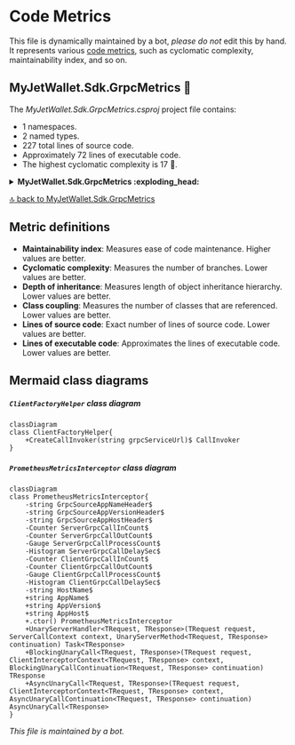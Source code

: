 <!-- markdownlint-capture -->
<!-- markdownlint-disable -->

# Code Metrics

This file is dynamically maintained by a bot, *please do not* edit this by hand. It represents various [code metrics](https://aka.ms/dotnet/code-metrics), such as cyclomatic complexity, maintainability index, and so on.

<div id='myjetwallet-sdk-grpcmetrics'></div>

## MyJetWallet.Sdk.GrpcMetrics :exploding_head:

The *MyJetWallet.Sdk.GrpcMetrics.csproj* project file contains:

- 1 namespaces.
- 2 named types.
- 227 total lines of source code.
- Approximately 72 lines of executable code.
- The highest cyclomatic complexity is 17 :exploding_head:.

<details>
<summary>
  <strong id="myjetwallet-sdk-grpcmetrics">
    MyJetWallet.Sdk.GrpcMetrics :exploding_head:
  </strong>
</summary>
<br>

The `MyJetWallet.Sdk.GrpcMetrics` namespace contains 2 named types.

- 2 named types.
- 227 total lines of source code.
- Approximately 72 lines of executable code.
- The highest cyclomatic complexity is 17 :exploding_head:.

<details>
<summary>
  <strong id="clientfactoryhelper">
    ClientFactoryHelper :heavy_check_mark:
  </strong>
</summary>
<br>

- The `ClientFactoryHelper` contains 1 members.
- 15 total lines of source code.
- Approximately 6 lines of executable code.
- The highest cyclomatic complexity is 1 :heavy_check_mark:.

| Member kind | Line number | Maintainability index | Cyclomatic complexity | Depth of inheritance | Class coupling | Lines of source / executable code |
| :-: | :-: | :-: | :-: | :-: | :-: | :-: |
| Method | <a href='https://github.com/MyJetWallet/MyJetWallet.Sdk.GrpcMetrics/blob/master/src/MyJetWallet.Sdk.GrpcMetrics/ClientFactoryHelper.cs#L11' title='CallInvoker ClientFactoryHelper.CreateCallInvoker(string grpcServiceUrl)'>11</a> | 72 | 1 :heavy_check_mark: | 0 | 5 | 12 / 6 |

<a href="#ClientFactoryHelper-class-diagram">:link: to `ClientFactoryHelper` class diagram</a>

<a href="#myjetwallet-sdk-grpcmetrics">:top: back to MyJetWallet.Sdk.GrpcMetrics</a>

</details>

<details>
<summary>
  <strong id="prometheusmetricsinterceptor">
    PrometheusMetricsInterceptor :exploding_head:
  </strong>
</summary>
<br>

- The `PrometheusMetricsInterceptor` contains 19 members.
- 207 total lines of source code.
- Approximately 66 lines of executable code.
- The highest cyclomatic complexity is 17 :exploding_head:.

| Member kind | Line number | Maintainability index | Cyclomatic complexity | Depth of inheritance | Class coupling | Lines of source / executable code |
| :-: | :-: | :-: | :-: | :-: | :-: | :-: |
| Method | <a href='https://github.com/MyJetWallet/MyJetWallet.Sdk.GrpcMetrics/blob/master/src/MyJetWallet.Sdk.GrpcMetrics/PrometheusMetricsInterceptor.cs#L75' title='PrometheusMetricsInterceptor.PrometheusMetricsInterceptor()'>75</a> | 70 | 8 :warning: | 0 | 1 | 13 / 5 |
| Property | <a href='https://github.com/MyJetWallet/MyJetWallet.Sdk.GrpcMetrics/blob/master/src/MyJetWallet.Sdk.GrpcMetrics/PrometheusMetricsInterceptor.cs#L18' title='string PrometheusMetricsInterceptor.AppHost'>18</a> | 100 | 2 :heavy_check_mark: | 0 | 0 | 1 / 0 |
| Property | <a href='https://github.com/MyJetWallet/MyJetWallet.Sdk.GrpcMetrics/blob/master/src/MyJetWallet.Sdk.GrpcMetrics/PrometheusMetricsInterceptor.cs#L16' title='string PrometheusMetricsInterceptor.AppName'>16</a> | 100 | 2 :heavy_check_mark: | 0 | 0 | 1 / 0 |
| Property | <a href='https://github.com/MyJetWallet/MyJetWallet.Sdk.GrpcMetrics/blob/master/src/MyJetWallet.Sdk.GrpcMetrics/PrometheusMetricsInterceptor.cs#L17' title='string PrometheusMetricsInterceptor.AppVersion'>17</a> | 100 | 2 :heavy_check_mark: | 0 | 0 | 1 / 0 |
| Method | <a href='https://github.com/MyJetWallet/MyJetWallet.Sdk.GrpcMetrics/blob/master/src/MyJetWallet.Sdk.GrpcMetrics/PrometheusMetricsInterceptor.cs#L167' title='AsyncUnaryCall<TResponse> PrometheusMetricsInterceptor.AsyncUnaryCall<TRequest, TResponse>(TRequest request, ClientInterceptorContext<TRequest, TResponse> context, AsyncUnaryCallContinuation<TRequest, TResponse> continuation)'>167</a> | 51 | 7 :heavy_check_mark: | 0 | 8 | 53 / 23 |
| Method | <a href='https://github.com/MyJetWallet/MyJetWallet.Sdk.GrpcMetrics/blob/master/src/MyJetWallet.Sdk.GrpcMetrics/PrometheusMetricsInterceptor.cs#L131' title='TResponse PrometheusMetricsInterceptor.BlockingUnaryCall<TRequest, TResponse>(TRequest request, ClientInterceptorContext<TRequest, TResponse> context, BlockingUnaryCallContinuation<TRequest, TResponse> continuation)'>131</a> | 56 | 7 :heavy_check_mark: | 0 | 7 | 35 / 15 |
| Field | <a href='https://github.com/MyJetWallet/MyJetWallet.Sdk.GrpcMetrics/blob/master/src/MyJetWallet.Sdk.GrpcMetrics/PrometheusMetricsInterceptor.cs#L64' title='Histogram PrometheusMetricsInterceptor.ClientGrpcCallDelaySec'>64</a> | 84 | 0 :heavy_check_mark: | 0 | 3 | 7 / 1 |
| Field | <a href='https://github.com/MyJetWallet/MyJetWallet.Sdk.GrpcMetrics/blob/master/src/MyJetWallet.Sdk.GrpcMetrics/PrometheusMetricsInterceptor.cs#L49' title='Counter PrometheusMetricsInterceptor.ClientGrpcCallInCount'>49</a> | 85 | 0 :heavy_check_mark: | 0 | 3 | 3 / 1 |
| Field | <a href='https://github.com/MyJetWallet/MyJetWallet.Sdk.GrpcMetrics/blob/master/src/MyJetWallet.Sdk.GrpcMetrics/PrometheusMetricsInterceptor.cs#L54' title='Counter PrometheusMetricsInterceptor.ClientGrpcCallOutCount'>54</a> | 84 | 0 :heavy_check_mark: | 0 | 3 | 3 / 1 |
| Field | <a href='https://github.com/MyJetWallet/MyJetWallet.Sdk.GrpcMetrics/blob/master/src/MyJetWallet.Sdk.GrpcMetrics/PrometheusMetricsInterceptor.cs#L59' title='Gauge PrometheusMetricsInterceptor.ClientGrpcCallProcessCount'>59</a> | 85 | 0 :heavy_check_mark: | 0 | 3 | 3 / 1 |
| Field | <a href='https://github.com/MyJetWallet/MyJetWallet.Sdk.GrpcMetrics/blob/master/src/MyJetWallet.Sdk.GrpcMetrics/PrometheusMetricsInterceptor.cs#L22' title='string PrometheusMetricsInterceptor.GrpcSourceAppHostHeader'>22</a> | 93 | 0 :heavy_check_mark: | 0 | 0 | 1 / 1 |
| Field | <a href='https://github.com/MyJetWallet/MyJetWallet.Sdk.GrpcMetrics/blob/master/src/MyJetWallet.Sdk.GrpcMetrics/PrometheusMetricsInterceptor.cs#L20' title='string PrometheusMetricsInterceptor.GrpcSourceAppNameHeader'>20</a> | 93 | 0 :heavy_check_mark: | 0 | 0 | 1 / 1 |
| Field | <a href='https://github.com/MyJetWallet/MyJetWallet.Sdk.GrpcMetrics/blob/master/src/MyJetWallet.Sdk.GrpcMetrics/PrometheusMetricsInterceptor.cs#L21' title='string PrometheusMetricsInterceptor.GrpcSourceAppVersionHeader'>21</a> | 93 | 0 :heavy_check_mark: | 0 | 0 | 1 / 1 |
| Field | <a href='https://github.com/MyJetWallet/MyJetWallet.Sdk.GrpcMetrics/blob/master/src/MyJetWallet.Sdk.GrpcMetrics/PrometheusMetricsInterceptor.cs#L73' title='string PrometheusMetricsInterceptor.HostName'>73</a> | 100 | 0 :heavy_check_mark: | 0 | 0 | 1 / 0 |
| Field | <a href='https://github.com/MyJetWallet/MyJetWallet.Sdk.GrpcMetrics/blob/master/src/MyJetWallet.Sdk.GrpcMetrics/PrometheusMetricsInterceptor.cs#L39' title='Histogram PrometheusMetricsInterceptor.ServerGrpcCallDelaySec'>39</a> | 84 | 0 :heavy_check_mark: | 0 | 3 | 7 / 1 |
| Field | <a href='https://github.com/MyJetWallet/MyJetWallet.Sdk.GrpcMetrics/blob/master/src/MyJetWallet.Sdk.GrpcMetrics/PrometheusMetricsInterceptor.cs#L24' title='Counter PrometheusMetricsInterceptor.ServerGrpcCallInCount'>24</a> | 85 | 0 :heavy_check_mark: | 0 | 3 | 3 / 1 |
| Field | <a href='https://github.com/MyJetWallet/MyJetWallet.Sdk.GrpcMetrics/blob/master/src/MyJetWallet.Sdk.GrpcMetrics/PrometheusMetricsInterceptor.cs#L29' title='Counter PrometheusMetricsInterceptor.ServerGrpcCallOutCount'>29</a> | 84 | 0 :heavy_check_mark: | 0 | 3 | 3 / 1 |
| Field | <a href='https://github.com/MyJetWallet/MyJetWallet.Sdk.GrpcMetrics/blob/master/src/MyJetWallet.Sdk.GrpcMetrics/PrometheusMetricsInterceptor.cs#L34' title='Gauge PrometheusMetricsInterceptor.ServerGrpcCallProcessCount'>34</a> | 85 | 0 :heavy_check_mark: | 0 | 3 | 3 / 1 |
| Method | <a href='https://github.com/MyJetWallet/MyJetWallet.Sdk.GrpcMetrics/blob/master/src/MyJetWallet.Sdk.GrpcMetrics/PrometheusMetricsInterceptor.cs#L89' title='Task<TResponse> PrometheusMetricsInterceptor.UnaryServerHandler<TRequest, TResponse>(TRequest request, ServerCallContext context, UnaryServerMethod<TRequest, TResponse> continuation)'>89</a> | 51 | 17 :exploding_head: | 0 | 8 | 41 / 19 |

<a href="#PrometheusMetricsInterceptor-class-diagram">:link: to `PrometheusMetricsInterceptor` class diagram</a>

<a href="#myjetwallet-sdk-grpcmetrics">:top: back to MyJetWallet.Sdk.GrpcMetrics</a>

</details>

</details>

<a href="#myjetwallet-sdk-grpcmetrics">:top: back to MyJetWallet.Sdk.GrpcMetrics</a>

## Metric definitions

  - **Maintainability index**: Measures ease of code maintenance. Higher values are better.
  - **Cyclomatic complexity**: Measures the number of branches. Lower values are better.
  - **Depth of inheritance**: Measures length of object inheritance hierarchy. Lower values are better.
  - **Class coupling**: Measures the number of classes that are referenced. Lower values are better.
  - **Lines of source code**: Exact number of lines of source code. Lower values are better.
  - **Lines of executable code**: Approximates the lines of executable code. Lower values are better.

## Mermaid class diagrams

<div id="ClientFactoryHelper-class-diagram"></div>

##### `ClientFactoryHelper` class diagram

```mermaid
classDiagram
class ClientFactoryHelper{
    +CreateCallInvoker(string grpcServiceUrl)$ CallInvoker
}

```

<div id="PrometheusMetricsInterceptor-class-diagram"></div>

##### `PrometheusMetricsInterceptor` class diagram

```mermaid
classDiagram
class PrometheusMetricsInterceptor{
    -string GrpcSourceAppNameHeader$
    -string GrpcSourceAppVersionHeader$
    -string GrpcSourceAppHostHeader$
    -Counter ServerGrpcCallInCount$
    -Counter ServerGrpcCallOutCount$
    -Gauge ServerGrpcCallProcessCount$
    -Histogram ServerGrpcCallDelaySec$
    -Counter ClientGrpcCallInCount$
    -Counter ClientGrpcCallOutCount$
    -Gauge ClientGrpcCallProcessCount$
    -Histogram ClientGrpcCallDelaySec$
    -string HostName$
    +string AppName$
    +string AppVersion$
    +string AppHost$
    +.ctor() PrometheusMetricsInterceptor
    +UnaryServerHandler<TRequest, TResponse>(TRequest request, ServerCallContext context, UnaryServerMethod<TRequest, TResponse> continuation) Task<TResponse>
    +BlockingUnaryCall<TRequest, TResponse>(TRequest request, ClientInterceptorContext<TRequest, TResponse> context, BlockingUnaryCallContinuation<TRequest, TResponse> continuation) TResponse
    +AsyncUnaryCall<TRequest, TResponse>(TRequest request, ClientInterceptorContext<TRequest, TResponse> context, AsyncUnaryCallContinuation<TRequest, TResponse> continuation) AsyncUnaryCall<TResponse>
}

```

*This file is maintained by a bot.*

<!-- markdownlint-restore -->
